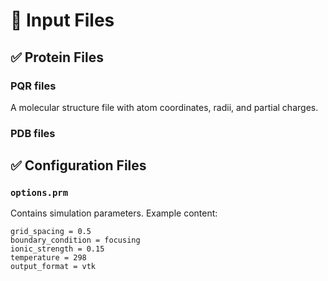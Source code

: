 # 📁 Input Files


## ✅ Protein Files 

### PQR files
A molecular structure file with atom coordinates, radii, and partial charges.

### PDB files

## ✅ Configuration Files
### `options.prm`
Contains simulation parameters. Example content:

```text
grid_spacing = 0.5
boundary_condition = focusing
ionic_strength = 0.15
temperature = 298
output_format = vtk
